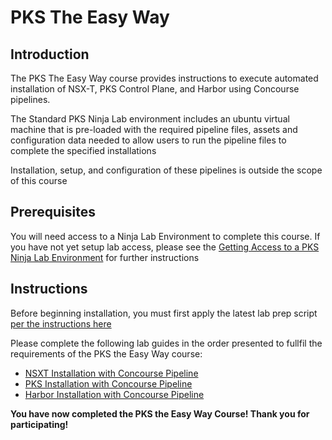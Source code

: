 # PKS The Easy Way

## Introduction

The PKS The Easy Way course provides instructions to execute automated installation of NSX-T, PKS Control Plane, and Harbor using Concourse pipelines.

The Standard PKS Ninja Lab environment includes an ubuntu virtual machine that is pre-loaded with the required pipeline files, assets and configuration data needed to allow users to run the pipeline files to complete the specified installations

Installation, setup, and configuration of these pipelines is outside the scope of this course

## Prerequisites

You will need access to a Ninja Lab Environment to complete this course. If you have not yet setup lab access, please see the [Getting Access to a PKS Ninja Lab Environment](../GetLabAccess-LA8528/readme.md) for further instructions

## Instructions

Before beginning installation, you must first apply the latest lab prep script [per the instructions here](https://github.com/CNA-Tech/PKS-Ninja/tree/master/Staging/Labrary/Microlabs/NinjaLabPrepScript-CI4231.md)

Please complete the following lab guides in the order presented to fullfil the requirements of the PKS the Easy Way course:

- [NSXT Installation with Concourse Pipeline](https://github.com/CNA-Tech/PKS-Ninja/tree/master/LabGuides/NsxtPipelineInstall-IN7016)
- [PKS Installation with Concourse Pipeline](https://github.com/CNA-Tech/PKS-Ninja/tree/master/LabGuides/PksPipelineInstall-IN2456)
- [Harbor Installation with Concourse Pipeline](https://github.com/CNA-Tech/PKS-Ninja/tree/master/LabGuides/HarborPipelineInstal-IN4968)

**You have now completed the PKS the Easy Way Course! Thank you for participating!**